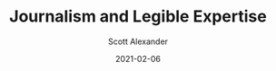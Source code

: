 ---
layout: podcast
title: "Journalism and Legible Expertise"
author: Scott Alexander
description: https://astralcodexten.substack.com/p/journalism-and-legible-expertise
date: 2021-02-06
length: 684404
duration: 171
guid: journalism-and-legible-expertise
---
